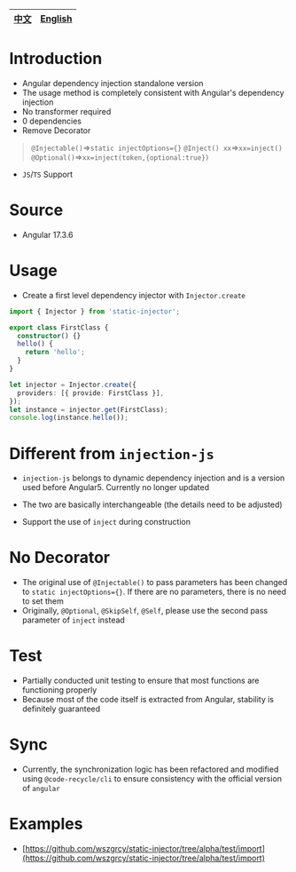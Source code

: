 | [中文](https://github.com/wszgrcy/static-injector/blob/main/readme.zh-Hans.md) | [English](./readme.md) |
| ------------------------------------------------------------------------------ | ---------------------- |

# Introduction

- Angular dependency injection standalone version
- The usage method is completely consistent with Angular's dependency injection
- No transformer required
- 0 dependencies
- Remove Decorator
> `@Injectable()`=>`static injectOptions={}`
> `@Inject() xx`=>`xx=inject()`
> `@Optional()`=>`xx=inject(token,{optional:true})`
- `JS`/`TS` Support

# Source

- Angular 17.3.6

# Usage

- Create a first level dependency injector with `Injector.create`
```ts
import { Injector } from 'static-injector';

export class FirstClass {
  constructor() {}
  hello() {
    return 'hello';
  }
}

let injector = Injector.create({
  providers: [{ provide: FirstClass }],
});
let instance = injector.get(FirstClass);
console.log(instance.hello());

```

# Different from `injection-js`

- `injection-js` belongs to dynamic dependency injection and is a version used before Angular5. Currently no longer updated
- The two are basically interchangeable (the details need to be adjusted)

- Support the use of `inject` during construction

# No Decorator

- The original use of `@Injectable()` to pass parameters has been changed to `static injectOptions={}`. If there are no parameters, there is no need to set them
- Originally, `@Optional`, `@SkipSelf`, `@Self`, please use the second pass parameter of `inject` instead

# Test

- Partially conducted unit testing to ensure that most functions are functioning properly
- Because most of the code itself is extracted from Angular, stability is definitely guaranteed

# Sync

- Currently, the synchronization logic has been refactored and modified using `@code-recycle/cli` to ensure consistency with the official version of `angular`

# Examples
- [https://github.com/wszgrcy/static-injector/tree/alpha/test/import](https://github.com/wszgrcy/static-injector/tree/alpha/test/import)